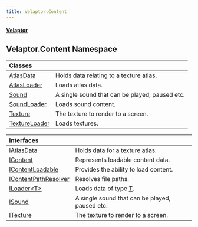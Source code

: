 ```yaml
---
title: Velaptor.Content
---
```


#### [Velaptor](Namespaces.md 'Velaptor Namespaces')

## Velaptor.Content Namespace

| Classes | |
| :--- | :--- |
| [AtlasData](Velaptor.Content.AtlasData.md 'Velaptor.Content.AtlasData') | Holds data relating to a texture atlas. |
| [AtlasLoader](Velaptor.Content.AtlasLoader.md 'Velaptor.Content.AtlasLoader') | Loads atlas data. |
| [Sound](Velaptor.Content.Sound.md 'Velaptor.Content.Sound') | A single sound that can be played, paused etc. |
| [SoundLoader](Velaptor.Content.SoundLoader.md 'Velaptor.Content.SoundLoader') | Loads sound content. |
| [Texture](Velaptor.Content.Texture.md 'Velaptor.Content.Texture') | The texture to render to a screen. |
| [TextureLoader](Velaptor.Content.TextureLoader.md 'Velaptor.Content.TextureLoader') | Loads textures. |

| Interfaces | |
| :--- | :--- |
| [IAtlasData](Velaptor.Content.IAtlasData.md 'Velaptor.Content.IAtlasData') | Holds data for a texture atlas. |
| [IContent](Velaptor.Content.IContent.md 'Velaptor.Content.IContent') | Represents loadable content data. |
| [IContentLoadable](Velaptor.Content.IContentLoadable.md 'Velaptor.Content.IContentLoadable') | Provides the ability to load content. |
| [IContentPathResolver](Velaptor.Content.IContentPathResolver.md 'Velaptor.Content.IContentPathResolver') | Resolves file paths. |
| [ILoader&lt;T&gt;](Velaptor.Content.ILoader_T_.md 'Velaptor.Content.ILoader<T>') | Loads data of type [T](Velaptor.Content.ILoader_T_.md#Velaptor.Content.ILoader_T_.T 'Velaptor.Content.ILoader<T>.T'). |
| [ISound](Velaptor.Content.ISound.md 'Velaptor.Content.ISound') | A single sound that can be played, paused etc. |
| [ITexture](Velaptor.Content.ITexture.md 'Velaptor.Content.ITexture') | The texture to render to a screen. |
